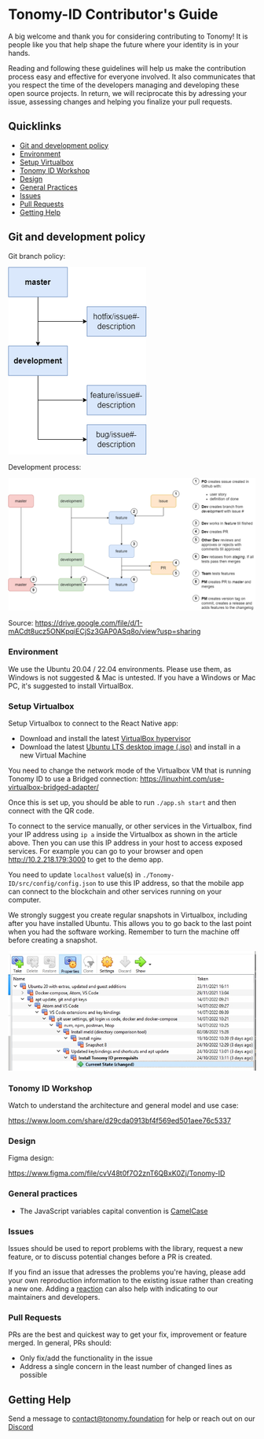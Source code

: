 # Tonomy-ID Contributor's Guide

A big welcome and thank you for considering contributing to Tonomy! It is people like you that help shape the future where your identity is in your hands.

Reading and following these guidelines will help us make the contribution process easy and effective for everyone involved. It also communicates that you respect the time of the developers managing and developing these open source projects. In return, we will reciprocate this by adressing your issue, assessing changes and helping you finalize your pull requests.

## Quicklinks

* [Git and development policy](#git-and-development-policy)
* [Environment](#environment)
* [Setup Virtualbox](#setup-virtualbox)
* [Tonomy ID Workshop](#tonomy-id-workshop)
* [Design](#design)
* [General Practices](#general-practices)
* [Issues](#issues)
* [Pull Requests](#pull-requests)
* [Getting Help](#getting-help)

## Git and development policy

Git branch policy:

<img src="./assets/Development process-Branch.drawio.png" />

Development process:

<img src="./assets/Development process-Simple dev process.drawio.png" />

Source: <https://drive.google.com/file/d/1-mACdt8ucz5ONKpqiECjSz3GAP0ASq8o/view?usp=sharing>

### Environment

We use the Ubuntu 20.04 / 22.04 environments. Please use them, as Windows is not suggested & Mac is untested.
If you have a Windows or Mac PC, it's suggested to install VirtualBox.

### Setup Virtualbox

Setup Virtualbox to connect to the React Native app:

* Download and install the latest [VirtualBox hypervisor](https://www.virtualbox.org/)
* Download the latest [Ubuntu LTS desktop image (.iso)](https://releases.ubuntu.com/) and install in a new Virtual Machine

You need to change the network mode of the Virtualbox VM that is running Tonomy ID to use a Bridged connection:
<https://linuxhint.com/use-virtualbox-bridged-adapter/>

Once this is set up, you should be able to run `./app.sh start` and then connect with the QR code.

To connect to the service manually, or other services in the Virtualbox, find your IP address using `ip a` inside the Virtualbox as shown in the article above. Then you can use this IP address in your host to access exposed services. For example you can go to your browser and open <http://10.2.218.179:3000> to get to the demo app.

You need to update `localhost` value(s) in `./Tonomy-ID/src/config/config.json` to use this IP address, so that the mobile app can connect to the blockchain and other services running on your computer.

We strongly suggest you create regular snapshots in Virtualbox, including after you have installed Ubuntu. This allows you to go back to the last point when you had the software working. Remember to turn the machine off before creating a snapshot.

<img src="./assets/snapshots.jpg" />

### Tonomy ID Workshop

Watch to understand the architecture and general model and use case:

<https://www.loom.com/share/d29cda0913bf4f569ed501aee76c5337>

### Design

Figma design:

<https://www.figma.com/file/cvV48t0f7O2znT6QBxK0Zj/Tonomy-ID>

### General practices

* The JavaScript variables capital convention is [CamelCase](https://textcaseconvert.com/blog/what-is-camel-case/)

### Issues

Issues should be used to report problems with the library, request a new feature, or to discuss potential changes before a PR is created.

If you find an issue that adresses the problems you're having, please add your own reproduction information to the existing issue rather than creating a new one. Adding a [reaction](link) can also help with indicating to our maintainers and developers.

### Pull Requests

PRs are the best and quickest way to get your fix, improvement or feature merged. In general, PRs should:

* Only fix/add the functionality in the issue
* Address a single concern in the least number of changed lines as possible

## Getting Help

Send a message to contact@tonomy.foundation for help or reach out on our [Discord](https://discord.gg/rrJwz6Uf5P)
